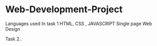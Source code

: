 # Web-Development-Project

Languages used In task 1 HTML, CSS , JAVASCRIPT Single page Web Design

Task 2..
